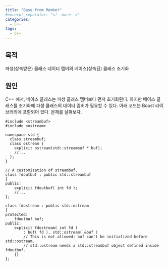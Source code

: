 ```yaml
---
title: "Base from Member"
#excerpt_separator: "<!--more-->"
categories:
  - C++
tags:
  - C++
---
```


## 목적
파생(상속받은) 클래스 데이터 멤버의 베이스(상속된) 클래스 초기화

## 원인
C++ 에서, 베이스 클래스는 파생 클래스 멤버보다 먼저 초기화된다. 하지만 베이스 클래스를 초기화에 파생 클래스의 데이터 멤버가 필요할 수 있다.
아래 코드는 Boost 라이브러리에 포함되어 있다. 문제를 살펴보자.

```
#include <streambuf>
#include <ostream>

namespace std {
  class streambuf;
  class ostream {
    explicit ostream(std::streambuf * buf);
    //...
  };
}

// A customization of streambuf.
class fdoutbuf : public std::streambuf
{
public:
    explicit fdoutbuf( int fd );
    //...
};

class fdostream : public std::ostream
{
protected:
    fdoutbuf buf;
public:
    explicit fdostream( int fd )
        : buf( fd ), std::ostream( &buf )
        // This is not allowed: buf can't be initialized before std::ostream.
        // std::ostream needs a std::streambuf object defined inside fdoutbuf.
    {}
};
```
